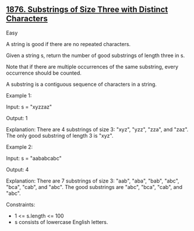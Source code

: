 ## [1876. Substrings of Size Three with Distinct Characters](https://leetcode.com/problems/substrings-of-size-three-with-distinct-characters/)

Easy

A string is good if there are no repeated characters.

Given a string s​​​​​, return the number of good substrings of length three in s​​​​​​.

Note that if there are multiple occurrences of the same substring, every occurrence should be counted.

A substring is a contiguous sequence of characters in a string.
 

Example 1:

Input: s = "xyzzaz"

Output: 1

Explanation: There are 4 substrings of size 3: "xyz", "yzz", "zza", and "zaz". 
The only good substring of length 3 is "xyz".

Example 2:

Input: s = "aababcabc"

Output: 4

Explanation: There are 7 substrings of size 3: "aab", "aba", "bab", "abc", "bca", "cab", and "abc".
The good substrings are "abc", "bca", "cab", and "abc".
 

Constraints:

- 1 <= s.length <= 100
- s​​​​​​ consists of lowercase English letters.